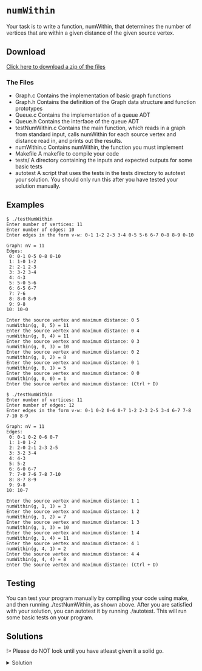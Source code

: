 # `numWithin`

Your task is to write a function, numWithin, that determines the number of vertices that are within a given distance of the given source vertex.

## Download

[Click here to download a zip of the files](https://github.com/BraedonWooding/CseExamRevision/raw/main/docs/2521/Graphs/numWithin.zip ':ignore')

### The Files

- Graph.c	Contains the implementation of basic graph functions
- Graph.h	Contains the definition of the Graph data structure and function prototypes
- Queue.c	Contains the implementation of a queue ADT
- Queue.h	Contains the interface of the queue ADT
- testNumWithin.c	Contains the main function, which reads in a graph from standard input, calls numWithin for each source vertex and distance read in, and prints out the results.
- numWithin.c	Contains numWithin, the function you must implement
- Makefile	A makefile to compile your code
- tests/	A directory containing the inputs and expected outputs for some basic tests
- autotest	A script that uses the tests in the tests directory to autotest your solution. You should only run this after you have tested your solution manually.

## Examples

```
$ ./testNumWithin 
Enter number of vertices: 11
Enter number of edges: 10
Enter edges in the form v-w: 0-1 1-2 2-3 3-4 0-5 5-6 6-7 0-8 8-9 0-10

Graph: nV = 11
Edges:
 0: 0-1 0-5 0-8 0-10
 1: 1-0 1-2
 2: 2-1 2-3
 3: 3-2 3-4
 4: 4-3
 5: 5-0 5-6
 6: 6-5 6-7
 7: 7-6
 8: 8-0 8-9
 9: 9-8
10: 10-0

Enter the source vertex and maximum distance: 0 5
numWithin(g, 0, 5) = 11
Enter the source vertex and maximum distance: 0 4
numWithin(g, 0, 4) = 11
Enter the source vertex and maximum distance: 0 3
numWithin(g, 0, 3) = 10
Enter the source vertex and maximum distance: 0 2
numWithin(g, 0, 2) = 8
Enter the source vertex and maximum distance: 0 1
numWithin(g, 0, 1) = 5
Enter the source vertex and maximum distance: 0 0
numWithin(g, 0, 0) = 1
Enter the source vertex and maximum distance: (Ctrl + D)
```

```
$ ./testNumWithin 
Enter number of vertices: 11
Enter number of edges: 12
Enter edges in the form v-w: 0-1 0-2 0-6 0-7 1-2 2-3 2-5 3-4 6-7 7-8 7-10 8-9

Graph: nV = 11
Edges:
 0: 0-1 0-2 0-6 0-7
 1: 1-0 1-2
 2: 2-0 2-1 2-3 2-5
 3: 3-2 3-4
 4: 4-3
 5: 5-2
 6: 6-0 6-7
 7: 7-0 7-6 7-8 7-10
 8: 8-7 8-9
 9: 9-8
10: 10-7

Enter the source vertex and maximum distance: 1 1
numWithin(g, 1, 1) = 3
Enter the source vertex and maximum distance: 1 2
numWithin(g, 1, 2) = 7
Enter the source vertex and maximum distance: 1 3
numWithin(g, 1, 3) = 10
Enter the source vertex and maximum distance: 1 4
numWithin(g, 1, 4) = 11
Enter the source vertex and maximum distance: 4 1
numWithin(g, 4, 1) = 2
Enter the source vertex and maximum distance: 4 4
numWithin(g, 4, 4) = 8
Enter the source vertex and maximum distance: (Ctrl + D)
```

## Testing

You can test your program manually by compiling your code using make, and then running ./testNumWithin, as shown above. After you are satisfied with your solution, you can autotest it by running ./autotest. This will run some basic tests on your program.

## Solutions

!> Please do NOT look until you have atleast given it a solid go.

<details>
<summary>Solution</summary>

```c
static int *getDistances(Graph g, int src);
static int *bfs(Graph g, int src);

int numWithin(Graph g, int src, int dist) {
	int *distances = getDistances(g, src);

	int count = 0;
	for (int v = 0; v < GraphNumVertices(g); v++) {
		if (distances[v] >= 0 && distances[v] <= dist) {
			count++;
		}
	}

	free(distances);
	return count;
}

// gets the distances of all vertices from src
static int *getDistances(Graph g, int src) {
	int *pred = bfs(g, src);

	int nV = GraphNumVertices(g);
	int *distances = malloc(nV * sizeof(int));
	for (int v = 0; v < nV; v++) {
		if (pred[v] == -1) {
			distances[v] = -1;
		} else {
			int distance = 0;
			int curr = v;
			while (curr != src) {
				distance++;
				curr = pred[curr];
			}
			distances[v] = distance;
		}
	}
	
	free(pred);
	return distances;
}

// performs a bfs starting at src and returns an array of predecessors
static int *bfs(Graph g, int src) {
	int nV = GraphNumVertices(g);
	int *pred = malloc(nV * sizeof(int));
	for (int i = 0; i < nV; i++) {
		pred[i] = -1;
	}
	pred[src] = src;
	
	Queue q = QueueNew();
	QueueEnqueue(q, src);
	while (!QueueIsEmpty(q)) {
		int curr = QueueDequeue(q);
		for (int next = 0; next < nV; next++) {
			if (GraphIsAdjacent(g, curr, next) && pred[next] == -1) {
				pred[next] = curr;
				QueueEnqueue(q, next);
			}
		}
	}
	QueueFree(q);
	
	return pred;
}
```

</details>
